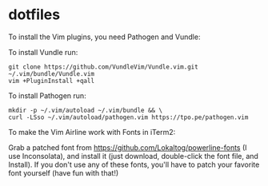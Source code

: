 # dotfiles
To install the Vim plugins, you need Pathogen and Vundle:

To install Vundle run:
```
git clone https://github.com/VundleVim/Vundle.vim.git ~/.vim/bundle/Vundle.vim
vim +PluginInstall +qall
```

To install Pathogen run:
```
mkdir -p ~/.vim/autoload ~/.vim/bundle && \
curl -LSso ~/.vim/autoload/pathogen.vim https://tpo.pe/pathogen.vim
```

To make the Vim Airline work with Fonts in iTerm2:

Grab a patched font from https://github.com/Lokaltog/powerline-fonts (I use Inconsolata), and install it (just download, double-click the font file, and Install). If you don't use any of these fonts, you'll have to patch your favorite font yourself (have fun with that!)
